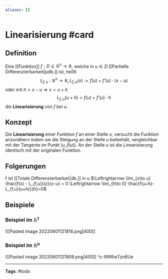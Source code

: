 ```yaml
---
aliases: []
---
```


# Linearisierung #card
## Definition
Eine [[Funktion]] $f: D \subseteq \mathbb{R}^n \to \mathbb{R}$, welche in $u \in D$ [[Partielle Differenzierbarkeit|pdb.]] ist, heißt
$$
L_{f,u}: \mathbb{R}^{n}\to \mathbb{R}, L_{f,u}(x):=f(u) + f'(u) \cdot (x-u)
$$
oder mit $h = x-u \Rightarrow x = u + h$
$$
L_{f,u}(u+h) = f(u)+f'(u) \cdot h
$$
die **Linearisierung** von $f$ bei $u$.

## Konzept
Die **Linearisierung** einer Funktion $f$ an einer Stelle $u$, versucht die Funktion anzunähern indem sie die Steigung an der Stelle $u$ beibehält, vergleichbar mit der Tangente im Punkt $(u, f(u))$. An der Stelle $u$ ist die Linearisierung identisch mit der originalen Funktion.

## Folgerungen
f ist [[Totale Differenzierbarkeit|db.]] in u $\Leftrightarrow \lim_{x\to u} \frac{f(x) - L_{f,u}(x)}{x-u} = 0 \Leftrightarrow \lim_{h\to 0} \frac{f(u+h)-L_{f,u}(u+h)}{h}=0$

## Beispiele
### Beispiel im $\mathbb{R}^1$
![[Pasted image 20220601121816.png|400]]
### Beispiel im $\mathbb{R}^n$
![[Pasted image 20220601121909.png|400]]
^c-9W6wTzn6Ue

---
**Tags**: #todo 